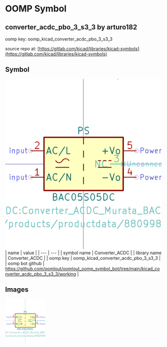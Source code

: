 # OOMP Symbol  
## converter_acdc_pbo_3_s3_3  by arturo182  
  
oomp key: oomp_kicad_converter_acdc_pbo_3_s3_3  
  
source repo at: [https://gitlab.com/kicad/libraries/kicad-symbols](https://gitlab.com/kicad/libraries/kicad-symbols)  
## Symbol  
  
[![working.png](working_600.png)](working.png)  
| name | value | 
| --- | --- | 
| symbol name | Converter_ACDC | 
| library name | Converter_ACDC | 
| oomp key | oomp_kicad_converter_acdc_pbo_3_s3_3 | 
| oomp bot github | https://github.com/oomlout/oomlout_oomp_symbol_bot/tree/main/kicad_converter_acdc_pbo_3_s3_3/working | 
## Images  
  
[![working.png](working_140.png)](working.png)  
